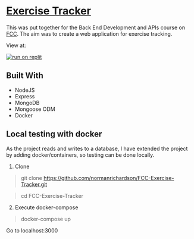 # [Exercise Tracker](https://www.freecodecamp.org/learn/apis-and-microservices/apis-and-microservices-projects/exercise-tracker)

This was put together for the Back End Development and APIs course on [FCC](https://www.freecodecamp.org/learn/back-end-development-and-apis/). The aim was to create a web application for exercise tracking.

View at:

[![run on replit](https://replit.com/badge/github/@Mormonorman/FCC-Exercise-Tracker)](https://replit.com/@Mormonorman/FCC-Exercise-Tracker?v=1)

## Built With
 * NodeJS
 * Express
 * MongoDB
 * Mongoose ODM
 * Docker

## Local testing with docker
As the project reads and writes to a database, I have extended the project by adding docker/containers, so testing can be done locally.

1. Clone

> git clone https://github.com/normanrichardson/FCC-Exercise-Tracker.git

> cd FCC-Exercise-Tracker

2. Execute docker-compose

> docker-compose up

Go to localhost:3000
